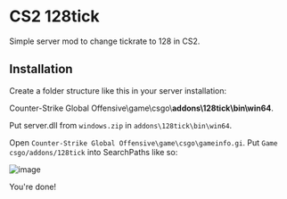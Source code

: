 # CS2 128tick
Simple server mod to change tickrate to 128 in CS2.

## Installation
Create a folder structure like this in your server installation:

Counter-Strike Global Offensive\game\csgo\\**addons\128tick\bin\win64**.

Put server.dll from `windows.zip` in `addons\128tick\bin\win64`.

Open `Counter-Strike Global Offensive\game\csgo\gameinfo.gi`. Put `Game	csgo/addons/128tick` into SearchPaths like so:

![image](https://github.com/GameChaos/cs2_128tick/assets/25118806/9f68fe1e-0754-4023-8c31-933a29b22911)

You're done!
